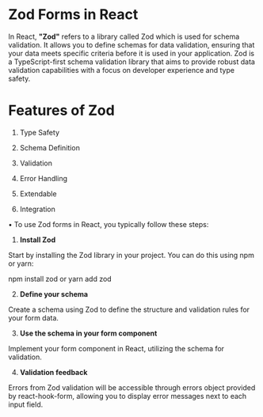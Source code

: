 # Zod Forms in React

In React, **"Zod"** refers to a library called Zod which is used for schema validation. It allows you to define schemas for data validation, ensuring that your data meets specific criteria before it is used in your application.
Zod is a TypeScript-first schema validation library that aims to provide robust data validation capabilities with a focus on developer experience and type safety.


# Features of Zod

1. Type Safety

2. Schema Definition

3. Validation

4. Error Handling

5. Extendable

6. Integration


• To use Zod forms in React, you typically follow these steps:

1. **Install Zod**

Start by installing the Zod library in your project. You can do this using npm or yarn:

npm install zod
 or
yarn add zod

2. **Define your schema**

Create a schema using Zod to define the structure and validation rules for your form data. 

3. **Use the schema in your form component**

Implement your form component in React, utilizing the schema for validation.

4. **Validation feedback**

Errors from Zod validation will be accessible through errors object provided by react-hook-form, allowing you to display error messages next to each input field.